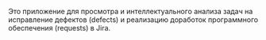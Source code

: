 Это приложение для просмотра и интеллектуального анализа задач на исправление дефектов (defects) и реализацию доработок программного обеспечения (requests) в Jira.


